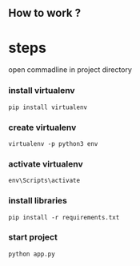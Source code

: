 ## How to work ?

# steps
open commadline in project directory

### install virtualenv
```pip install virtualenv```

### create virtualenv
```virtualenv -p python3 env```

### activate virtualenv
```env\Scripts\activate```

### install libraries
```pip install -r requirements.txt```

### start project
```python app.py```
